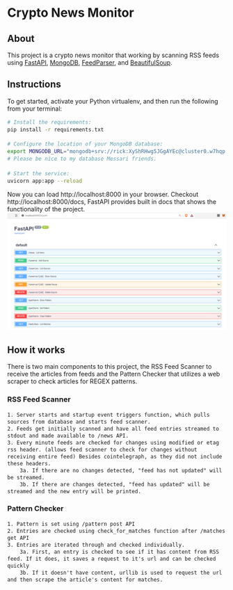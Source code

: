 # Crypto News Monitor

## About

This project is a crypto news monitor that working by scanning RSS feeds using [FastAPI](https://fastapi.tiangolo.com/), [MongoDB](https://developer.mongodb.com/), [FeedParser](https://feedparser.readthedocs.io/en/latest/index.html), and [BeautifulSoup](https://beautiful-soup-4.readthedocs.io/en/latest/#). 


## Instructions
 To get started, activate your Python virtualenv, and then run the following from your terminal:

```bash
# Install the requirements:
pip install -r requirements.txt

# Configure the location of your MongoDB database:
export MONGODB_URL="mongodb+srv://rick:XyShRHwg5JGgAYEc@cluster0.w7hqp.mongodb.net/?retryWrites=true&w=majority"
# Please be nice to my database Messari friends.

# Start the service:
uvicorn app:app --reload
```

Now you can load http://localhost:8000 in your browser.
Checkout http://localhost:8000/docs, FastAPI provides built in docs that shows the functionality of the project.
![FastAPI_docs.png](FastAPI_docs.png)



## How it works
 There is two main components to this project, the RSS Feed Scanner to receive the articles from feeds and the Pattern Checker that utilizes a web scraper to check articles for REGEX patterns.
### RSS Feed Scanner
    1. Server starts and startup event triggers function, which pulls sources from database and starts feed scanner.
    2. Feeds get initially scanned and have all feed entries streamed to stdout and made available to /news API.
    3. Every minute feeds are checked for changes using modified or etag rss header. (allows feed scanner to check for changes without receiving entire feed) Besides cointelegraph, as they did not include these headers.
        3a. If there are no changes detected, "feed has not updated" will be streamed.
        3b. If there are changes detected, "feed has updated" will be streamed and the new entry will be printed.

### Pattern Checker
    1. Pattern is set using /pattern post API
    2. Entries are checked using check_for_matches function after /matches get API
    3. Entries are iterated through and checked individually.
        3a. First, an entry is checked to see if it has content from RSS feed. If it does, it saves a request to it's url and can be checked quickly
        3b. If it doesn't have content, urllib is used to request the url and then scrape the article's content for matches.